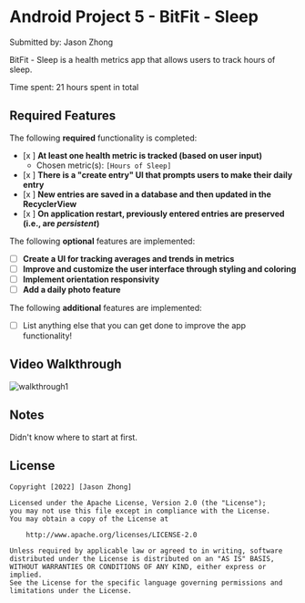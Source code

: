 # Android Project 5 - BitFit - Sleep

Submitted by: Jason Zhong

BitFit - Sleep is a health metrics app that allows users to track hours of sleep.

Time spent: 21 hours spent in total

## Required Features

The following **required** functionality is completed:

- [x ] **At least one health metric is tracked (based on user input)**
  - Chosen metric(s): `[Hours of Sleep]`
- [x ] **There is a "create entry" UI that prompts users to make their daily entry**
- [x ] **New entries are saved in a database and then updated in the RecyclerView**
- [x ] **On application restart, previously entered entries are preserved (i.e., are *persistent*)**
 
The following **optional** features are implemented:

- [ ] **Create a UI for tracking averages and trends in metrics**
- [ ] **Improve and customize the user interface through styling and coloring**
- [ ] **Implement orientation responsivity**
- [ ] **Add a daily photo feature**

The following **additional** features are implemented:

- [ ] List anything else that you can get done to improve the app functionality!

## Video Walkthrough

![walkthrough1](https://user-images.githubusercontent.com/108023931/195013113-f527f4cb-be17-41d7-8667-381cb5c8d809.gif)


## Notes

Didn't know where to start at first.

## License

    Copyright [2022] [Jason Zhong]

    Licensed under the Apache License, Version 2.0 (the "License");
    you may not use this file except in compliance with the License.
    You may obtain a copy of the License at

        http://www.apache.org/licenses/LICENSE-2.0

    Unless required by applicable law or agreed to in writing, software
    distributed under the License is distributed on an "AS IS" BASIS,
    WITHOUT WARRANTIES OR CONDITIONS OF ANY KIND, either express or implied.
    See the License for the specific language governing permissions and
    limitations under the License.
